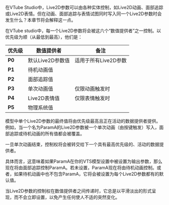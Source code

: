 在VTube Studio中，Live2D参数可以由各种实体控制，如Live2D动画、面部追踪或Live2D表情。但在动画、面部追踪与表情试图同时写入同一个Live2D参数时会发生什么？本章节将会解释这一点。

在VTube studio中，每一个Live2D参数将会被这六个“数值提供者”之一控制。以优先级为顺（从最低到最高），他们是：


| 优先级 | 数值提供者 | 备注 |
| -------- | -------------- | ----- |
| **P0** | 默认Live2D参数值 | 适用于所有Live2D参数 |
| **P1** | 待机动画值 | |
| **P2** | 面部追踪值 | |
| **P3** | 单次动画值 | 仅限动画触发时 |
| **P4** | Live2D表情值 | 仅限表情触发时 |
| **P5** | 物理系统值 | |

模型中单个Live2D参数的最终值将由优先级最高且正在活动的数据提供者提供。例如，当一个名为ParamA的Live2D参数被一个单次动画（由按键触发）写入，面部追踪或待机动画的所有值都会被覆盖。

一旦单次动画结束，控制权将会被转交给下一个具有最高优先级的、活动的数据提供者。

具体而言，这意味着如果ParamA在你的VTS模型设置中被设置为输出参数，那么现在将由面部追踪控制ParamA。若未设置，ParamA现在将由待机动画控制。或者，如果待机动画中也不包含ParamA，它将会被设置为每个Live2D参数都有的默认值。

当Live2D参数的控制权在数值提供者之间传递时，它总是以平滑淡出的形式呈现，而不会立即设置，以免产生任何使人不适的突然变化。